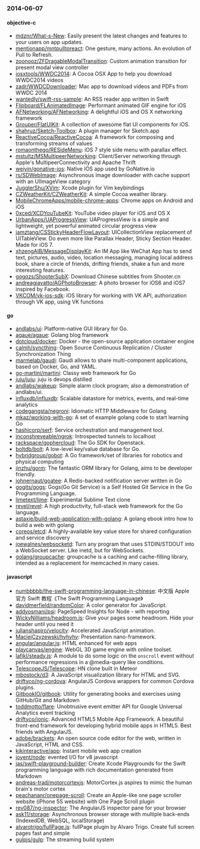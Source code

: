 ### 2014-06-07

#### objective-c
* [mdznr/What-s-New](https://github.com/mdznr/What-s-New): Easily present the latest changes and features to your users on app updates.
* [mentionapp/mntpulltoreact](https://github.com/mentionapp/mntpulltoreact): One gesture, many actions. An evolution of Pull to Refresh.
* [zoonooz/ZFDragableModalTransition](https://github.com/zoonooz/ZFDragableModalTransition): Custom animation transition for present modal view controller
* [iosxtools/WWDC2014](https://github.com/iosxtools/WWDC2014): A Cocoa OSX App to help you download WWDC2014 videos
* [zadr/WWDCDownloader](https://github.com/zadr/WWDCDownloader): Mac app to download videos and PDFs from WWDC 2014
* [wantedly/swift-rss-sample](https://github.com/wantedly/swift-rss-sample): An RSS reader app written in Swift
* [Flipboard/FLAnimatedImage](https://github.com/Flipboard/FLAnimatedImage): Performant animated GIF engine for iOS
* [AFNetworking/AFNetworking](https://github.com/AFNetworking/AFNetworking): A delightful iOS and OS X networking framework
* [Grouper/FlatUIKit](https://github.com/Grouper/FlatUIKit): A collection of awesome flat UI components for iOS.
* [shahruz/Sketch-Toolbox](https://github.com/shahruz/Sketch-Toolbox): A plugin manager for Sketch.app
* [ReactiveCocoa/ReactiveCocoa](https://github.com/ReactiveCocoa/ReactiveCocoa): A framework for composing and transforming streams of values
* [romaonthego/RESideMenu](https://github.com/romaonthego/RESideMenu): iOS 7 style side menu with parallax effect.
* [mstultz/MSMultipeerNetworking](https://github.com/mstultz/MSMultipeerNetworking): Client/Server networking through Apple's MultipeerConnectivity and Apache Thrift
* [weiyin/gonative-ios](https://github.com/weiyin/gonative-ios): Native IOS app used by GoNative.io
* [rs/SDWebImage](https://github.com/rs/SDWebImage): Asynchronous image downloader with cache support with an UIImageView category
* [JugglerShu/XVim](https://github.com/JugglerShu/XVim): Xcode plugin for Vim keybindings
* [CZWeatherKit/CZWeatherKit](https://github.com/CZWeatherKit/CZWeatherKit): A simple Cocoa weather library.
* [MobileChromeApps/mobile-chrome-apps](https://github.com/MobileChromeApps/mobile-chrome-apps): Chrome apps on Android and iOS
* [0xced/XCDYouTubeKit](https://github.com/0xced/XCDYouTubeKit): YouTube video player for iOS and OS X
* [UrbanApps/UAProgressView](https://github.com/UrbanApps/UAProgressView): UAProgressView is a simple and lightweight, yet powerful animated circular progress view
* [jamztang/CSStickyHeaderFlowLayout](https://github.com/jamztang/CSStickyHeaderFlowLayout): UICollectionView replacement of UITableView. Do even more like Parallax Header, Sticky Section Header. Made for iOS 7.
* [xhzengAIB/MessageDisplayKit](https://github.com/xhzengAIB/MessageDisplayKit): An IM App like WeChat App has to send text, pictures, audio, video, location messaging, managing local address book, share a circle of friends, drifting friends, shake a fun and more interesting features.
* [gogozs/ShooterSubX](https://github.com/gogozs/ShooterSubX): Download Chinese subtitles from Shooter.cn
* [andreagiavatto/AGPhotoBrowser](https://github.com/andreagiavatto/AGPhotoBrowser): A photo browser for iOS6 and iOS7 inspired by Facebook.
* [VKCOM/vk-ios-sdk](https://github.com/VKCOM/vk-ios-sdk): iOS library for working with VK API, authorization through VK app, using VK functions

#### go
* [andlabs/ui](https://github.com/andlabs/ui): Platform-native GUI library for Go.
* [agaue/agaue](https://github.com/agaue/agaue): Golang blog framework
* [dotcloud/docker](https://github.com/dotcloud/docker): Docker - the open-source application container engine
* [calmh/syncthing](https://github.com/calmh/syncthing): Open Source Continuous Replication / Cluster Synchronization Thing
* [marmelab/gaudi](https://github.com/marmelab/gaudi): Gaudi allows to share multi-component applications, based on Docker, Go, and YAML.
* [go-martini/martini](https://github.com/go-martini/martini): Classy web framework for Go
* [juju/juju](https://github.com/juju/juju): juju is devops distilled
* [andlabs/wakeup](https://github.com/andlabs/wakeup): Simple alarm clock program; also a demonstration of andlabs/ui.
* [influxdb/influxdb](https://github.com/influxdb/influxdb): Scalable datastore for metrics, events, and real-time analytics
* [codegangsta/negroni](https://github.com/codegangsta/negroni): Idiomatic HTTP Middleware for Golang
* [mkaz/working-with-go](https://github.com/mkaz/working-with-go): A set of example golang code to start learning Go
* [hashicorp/serf](https://github.com/hashicorp/serf): Service orchestration and management tool.
* [inconshreveable/ngrok](https://github.com/inconshreveable/ngrok): Introspected tunnels to localhost
* [rackspace/gophercloud](https://github.com/rackspace/gophercloud): The Go SDK for Openstack.
* [boltdb/bolt](https://github.com/boltdb/bolt): A low-level key/value database for Go.
* [hybridgroup/gobot](https://github.com/hybridgroup/gobot): A Go framework/set of libraries for robotics and physical computing
* [jinzhu/gorm](https://github.com/jinzhu/gorm): The fantastic ORM library for Golang, aims to be developer friendly.
* [johnernaut/goatee](https://github.com/johnernaut/goatee): A Redis-backed notification server written in Go
* [gogits/gogs](https://github.com/gogits/gogs): Gogs(Go Git Service) is a Self Hosted Git Service in the Go Programming Language.
* [limetext/lime](https://github.com/limetext/lime): Experimental Sublime Text clone
* [revel/revel](https://github.com/revel/revel): A high productivity, full-stack web framework for the Go language.
* [astaxie/build-web-application-with-golang](https://github.com/astaxie/build-web-application-with-golang): A golang ebook intro how to build a web with golang
* [coreos/etcd](https://github.com/coreos/etcd): A highly-available key value store for shared configuration and service discovery
* [joewalnes/websocketd](https://github.com/joewalnes/websocketd): Turn any program that uses STDIN/STDOUT into a WebSocket server. Like inetd, but for WebSockets. 
* [golang/groupcache](https://github.com/golang/groupcache): groupcache is a caching and cache-filling library, intended as a replacement for memcached in many cases.

#### javascript
* [numbbbbb/the-swift-programming-language-in-chinese](https://github.com/numbbbbb/the-swift-programming-language-in-chinese): 中文版 Apple 官方 Swift 教程《The Swift Programming Language》
* [davidmerfield/randomColor](https://github.com/davidmerfield/randomColor): A color generator for JavaScript.
* [addyosmani/psi](https://github.com/addyosmani/psi): PageSpeed Insights for Node - with reporting
* [WickyNilliams/headroom.js](https://github.com/WickyNilliams/headroom.js): Give your pages some headroom. Hide your header until you need it
* [julianshapiro/velocity](https://github.com/julianshapiro/velocity): Accelerated JavaScript animation.
* [MaciejCzyzewski/hyhyhy](https://github.com/MaciejCzyzewski/hyhyhy): Presentation nano-framework.
* [angular/angular.js](https://github.com/angular/angular.js): HTML enhanced for web apps
* [playcanvas/engine](https://github.com/playcanvas/engine): WebGL 3D game engine with online toolset.
* [lafikl/steady.js](https://github.com/lafikl/steady.js): A module to do some logic on the `onscroll` event without performance regressions in a @media-query like conditions.
* [TelescopeJS/Telescope](https://github.com/TelescopeJS/Telescope): HN clone built in Meteor
* [mbostock/d3](https://github.com/mbostock/d3): A JavaScript visualization library for HTML and SVG.
* [driftyco/ng-cordova](https://github.com/driftyco/ng-cordova): AngularJS Cordova wrappers for common Cordova plugins.
* [GitbookIO/gitbook](https://github.com/GitbookIO/gitbook): Utility for generating books and exercises using GitHub/Git and Markdown
* [toddmotto/flare](https://github.com/toddmotto/flare): Unobtrusive event emitter API for Google Universal Analytics event tracking
* [driftyco/ionic](https://github.com/driftyco/ionic): Advanced HTML5 Mobile App Framework. A beautiful front-end framework for developing hybrid mobile apps in HTML5. Best friends with AngularJS.
* [adobe/brackets](https://github.com/adobe/brackets): An open source code editor for the web, written in JavaScript, HTML and CSS.
* [kikinteractive/app](https://github.com/kikinteractive/app): Instant mobile web app creation
* [joyent/node](https://github.com/joyent/node): evented I/O for v8 javascript
* [jas/swift-playground-builder](https://github.com/jas/swift-playground-builder): Create Xcode Playgrounds for the Swift programming language with rich documentation generated from Markdown
* [andreas-trad/motorcortexjs](https://github.com/andreas-trad/motorcortexjs): MotorCortex.js aspires to mimic the human brain's motor cortex
* [peachananr/onepage-scroll](https://github.com/peachananr/onepage-scroll): Create an Apple-like one page scroller website (iPhone 5S website) with One Page Scroll plugin
* [rev087/ng-inspector](https://github.com/rev087/ng-inspector): The AngularJS inspector pane for your browser
* [ask11/storage](https://github.com/ask11/storage): Asynchronous browser storage with multiple back-ends (IndexedDB, WebSQL, localStorage)
* [alvarotrigo/fullPage.js](https://github.com/alvarotrigo/fullPage.js): fullPage plugin by Alvaro Trigo. Create full screen pages fast and simple
* [gulpjs/gulp](https://github.com/gulpjs/gulp): The streaming build system

